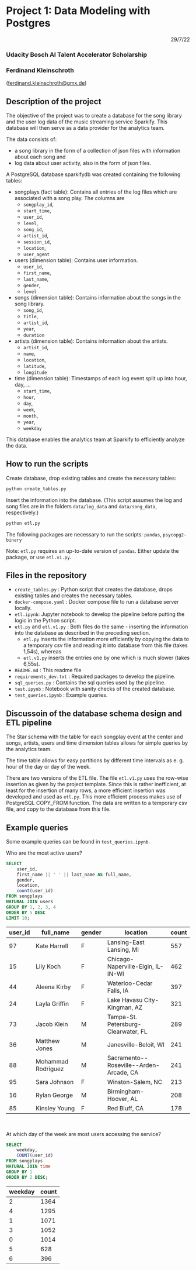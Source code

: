 # Project 1: Data Modeling with Postgres

<p style='text-align: right;'> 29/7/22 </p>

### Udacity Bosch AI Talent Accelerator Scholarship
### Ferdinand Kleinschroth
(ferdinand.kleinschroth@gmx.de)

## Description of the project

The objective of the project was to create a database for the song library and the user log data of the music streaming service Sparkify. This database will then serve as a data provider for the analytics team.

The data consists of:
- a song library in the form of a collection of json files with information about each song and
- log data about user activity, also in the form of json files.

A PostgreSQL database sparkifydb was created containing the following tables:
- songplays (fact table): Contains all entries of the log files which are associated with a song play. The columns are   
  - `songplay_id`, 
  - `start_time`, 
  - `user_id`, 
  - `level`, 
  - `song_id`, 
  - `artist_id`, 
  - `session_id`, 
  - `location`, 
  - `user_agent`
- users (dimension table): Contains user information.
  - `user_id`, 
  - `first_name`, 
  - `last_name`, 
  - `gender`, 
  - `level`
- songs (dimension table): Contains information about the songs in the song library.
  - `song_id`, 
  - `title`, 
  - `artist_id`, 
  - `year`, 
  - `duration`
- artists (dimension table): Contains information about the artists.
  - `artist_id`, 
  - `name`, 
  - `location`, 
  - `latitude`, 
  - `longitude`
- time (dimension table): Timestamps of each log event split up into hour, day, ...
  - `start_time`, 
  - `hour`, 
  - `day`, 
  - `week`, 
  - `month`, 
  - `year`, 
  - `weekday`

This database enables the analytics team at Sparkify to efficiently analyze the data.


## How to run the scripts

Create database, drop existing tables and create the necessary tables:
```bash
python create_tables.py
```

Insert the information into the database. (This script assumes the log and song files are in the folders `data/log_data` and `data/song_data`, respectively.)
```bash
python etl.py
```

The following packages are necessary to run the scripts: `pandas`, `psycopg2-binary`

Note: `etl.py` requires an up-to-date version of `pandas`. Either update the package, or use `etl.v1.py`.

## Files in the repository

- `create_tables.py` : Python script that creates the database, drops existing tables and creates the necessary tables.
- `docker-compose.yaml` : Docker compose file to run a database server locally.
- `etl.ipynb`: Jupyter notebook to develop the pipeline before putting the logic in the Python script.
- `etl.py` and `etl.v1.py` : Both files do the same - inserting the information into the database as described in the preceding section. 
  - `etl.py` inserts the information more efficiently by copying the data to a temporary csv file and reading it into database from this file (takes 1,54s), whereas 
  - `etl.v1.py` inserts the entries one by one which is much slower (takes 6,55s).
- `README.md` : This readme file
- `requirements_dev.txt` : Required packages to develop the pipeline.
- `sql_queries.py` : Contains the sql queries used by the pipeline.
- `test.ipynb` : Notebook with sanity checks of the created database.
- `test_queries.ipynb` : Example queries.

## Discussoin of the database schema design and ETL pipeline

The Star schema with the table for each songplay event at the center and songs, artists, users and time dimension tables allows for simple queries by the analytics team. 

The time table allows for easy partitions by different time intervals as e. g. hour of the day or day of the week.

There are two versions of the ETL file. The file `etl.v1.py` uses the row-wise insertion as given by the project template. Since this is rather inefficient, at least for the insertion of many rows, a more efficient insertion was developed and used as `etl.py`. This more efficient process makes use of PostgreSQL COPY_FROM function. The data are written to a temporary csv file, and copy to the database from this file.

## Example queries

Some example queries can be found in `test_queries.ipynb`.

Who are the most active users?
```sql
SELECT 
    user_id,
    first_name || ' ' || last_name AS full_name,
    gender,
    location,
    count(user_id)
FROM songplays
NATURAL JOIN users
GROUP BY 1, 2, 3, 4
ORDER BY 5 DESC
LIMIT 10;
```
| user_id   | full_name         | gender    | location                                  | count |
| --------- | ----------------- | --------- | ----------------------------------------- | ----- |
| 97        | Kate Harrell      | F         | Lansing-East Lansing, MI                  | 557   |
| 15        | Lily Koch         | F         | Chicago-Naperville-Elgin, IL-IN-WI        | 462   |
| 44        | Aleena Kirby      | F         | Waterloo-Cedar Falls, IA                  | 397   |
| 24        | Layla Griffin     | F         | Lake Havasu City-Kingman, AZ              | 321   |
| 73        | Jacob Klein       | M         | Tampa-St. Petersburg-Clearwater, FL       | 289   |
| 36        | Matthew Jones     | M         | Janesville-Beloit, WI                     | 241   |
| 88        | Mohammad Rodriguez| M         | Sacramento--Roseville--Arden-Arcade, CA   | 241   |
| 95        | Sara Johnson      | F         | Winston-Salem, NC                         | 213   |
| 16        | Rylan George      | M         | Birmingham-Hoover, AL                     | 208   |
| 85        | Kinsley Young     | F         | Red Bluff, CA                             | 178   |

<br>

At which day of the week are most users accessing the service?
```sql
SELECT 
    weekday,
    COUNT(user_id)
FROM songplays
NATURAL JOIN time
GROUP BY 1
ORDER BY 2 DESC;
```
| weekday   | count |
| --------- | ----- |
| 2	        | 1364  |
| 4	        | 1295  |
| 1	        | 1071  |
| 3	        | 1052  |
| 0	        | 1014  |
| 5	        | 628   |
| 6	        | 396   |

